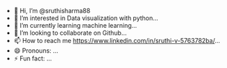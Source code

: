 - 👋 Hi, I’m @sruthisharma88
- 👀 I’m interested in Data visualization with python...
- 🌱 I’m currently learning machine learning...
- 💞️ I’m looking to collaborate on Github...
- 📫 How to reach me https://www.linkedin.com/in/sruthi-v-5763782ba/...
- 😄 Pronouns: ...
- ⚡ Fun fact: ...

<!---
sruthisharma88/sruthisharma88 is a ✨ special ✨ repository because its `README.md` (this file) appears on your GitHub profile.
You can click the Preview link to take a look at your changes.
--->
